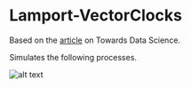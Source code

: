 # Lamport-VectorClocks

Based on the [article] on Towards Data Science.

Simulates the following processes.

![alt text](https://github.com/burak-kara/Lamport-VectorClocks/blob/master/images/processes.png?raw=true)

[article]:https://towardsdatascience.com/understanding-lamport-timestamps-with-pythons-multiprocessing-library-12a6427881c6
